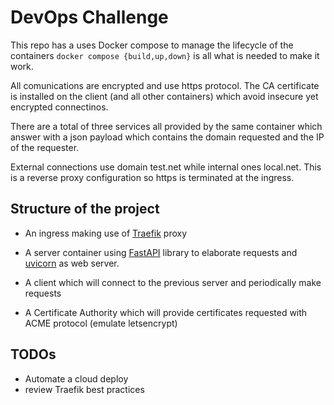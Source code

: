 # DevOps Challenge

This repo has a uses Docker compose to manage the lifecycle of the containers `docker compose {build,up,down}` is all what is needed to make it work.

All comunications are encrypted and use https protocol. The CA certificate is installed on the client (and all other containers) which avoid insecure yet encrypted connectinos.

There are a total of three services all provided by the same container which answer with a json payload which contains the domain requested and the IP of the requester.

External connections use domain test.net while internal ones local.net. This is a reverse proxy configuration so https is terminated at the ingress.


## Structure of the project

- An ingress making use of [Traefik](https://traefik.io/) proxy

- A server container using [FastAPI](https://fastapi.tiangolo.com/) library to elaborate requests and [uvicorn](https://www.uvicorn.org/) as web server.

- A client which will connect to the previous server and periodically make requests

- A Certificate Authority which will provide certificates requested with ACME protocol (emulate letsencrypt)

## TODOs

- Automate a cloud deploy
- review Traefik best practices
